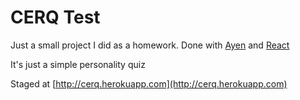 # CERQ Test

Just a small project I did as a homework. Done with [Ayen](http://github.com/dapetcu21/generator-ayen) and [React](http://facebook.github.io/react/)

It's just a simple personality quiz

Staged at [http://cerq.herokuapp.com](http://cerq.herokuapp.com)
